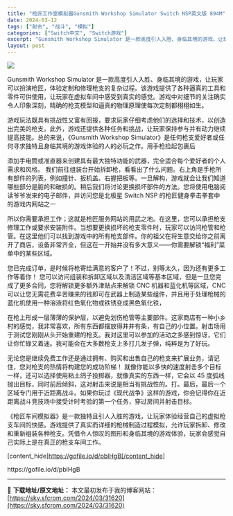 ```yaml
---
title: "枪匠工作室模拟器Gunsmith Workshop Simulator Switch NSP英文版 894M"
date: 2024-03-12
tags: ["射击", "战斗", "模拟"]
categories: ["Switch中文", "Switch游戏"]
excerpt: "Gunsmith Workshop Simulator 是一款高度引人入胜、身临其境的游戏，让玩家可以扮演枪匠，体验定制和修理枪支的复杂过程。该游戏提供了各种逼真的工具和零件可供使用，让玩家在虚拟车间中感受到真实的感觉。游戏中对细节的关注确实令人印象深刻，精确的枪支模型和逼真的物理原理使每次定制都栩&hellip;"
layout: post
---
```


<img class="aligncenter" src="https://sky.sfcrom.com/wp-content/uploads/2024/03/20240329101537-ee45f.jpeg" />

Gunsmith Workshop Simulator 是一款高度引人入胜、身临其境的游戏，让玩家可以扮演枪匠，体验定制和修理枪支的复杂过程。该游戏提供了各种逼真的工具和零件可供使用，让玩家在虚拟车间中感受到真实的感觉。游戏中对细节的关注确实令人印象深刻，精确的枪支模型和逼真的物理原理使每次定制都栩栩如生。

游戏玩法既具有挑战性又富有回报，要求玩家仔细考虑他们的选择和技术，以创造出完美的枪支。此外，游戏还提供各种任务和挑战，让玩家保持参与并有动力继续提高技能。总的来说，《Gunsmith Workshop Simulator》是任何枪支爱好者或任何寻求独特且身临其境的游戏体验的人的必玩之作。用手枪捡起包裹后

添加手电筒或准直器来创建具有最大独特功能的武器，完全适合每个爱好者的个人需求和风格。
我们前往组装台开始拆卸枪，看看出了什么问题。右上角是手枪所有部件的列表，例如撞针、扳机盖、右握把板等。一旦解构，游戏就会让我们知道哪些部分是脏的和破损的。稍后我们将讨论更换损坏部件的方法。您将使用电脑阅读爷爷发来的电子邮件，并访问您是北极星 Switch NSP 的枪匠健身拳击拳套中的游戏内网站之一

所以你需要承担工作；这就是枪匠服务网站的用武之地。在这里，您可以承担枪支修理工作或要求安装附件。当想要更换损坏的枪支零件时，玩家可以访问枪管和枪管。在这里他们可以找到游戏中的所有枪支部件。你的祖父在将生意交给你之前离开了商店，设备非常齐全，但这在一开始并没有多大意义——你需要解锁“福利”菜单中的某些区域。

您已完成订单，是时候将枪寄给满意的客户了！不过，别等太久，因为还有更多工作等着你！
您可以访问组装和拆卸区域以及清洁区域等基本区域，但是一旦您完成了更多合同，您将解锁更多额外津贴点来解锁 CNC 机器和蓝化机等区域，CNC 可以让您无需花费辛苦赚来的钱即可在武器上制造某些组件，并且用于处理枪械的蓝化机使用一种溶液将红色氧化物或铁锈变成黑色氧化铁，

在枪上形成一层薄薄的保护层，以避免划伤枪管等主要部件。这家商店有一种小乡村的感觉，我非常喜欢，所有东西都摆放得井井有条，有自己的小位置。射击场用于测试您刚刚从头开始重建的枪支。我对这里可以参加的活动之多感到惊讶，它们让你忙碌又着迷。我可能会在大多数枪支上多打几发子弹，纯粹是为了好玩。

无论您是继续免费工作还是通过拥有、购买和出售自己的枪支来扩展业务，请记住，您对枪支的热情将构建您的成功阶梯！
就像你能以多快的速度射击多个目标一样，还可以选择使用粘土鸽子投掷器，就像真实的东西一样，它会以 45 度弧线抛出目标，同时前后​​倾斜，这对射击来说是相当有挑战性的。打。最后，最后一个区域专门用于近距离战斗。如果你玩过《现代战争》这样的游戏，你会记得你在近距离战斗竞技场中接受计时考验的第一个任务，穿过房间并射击目标。

《枪匠车间模拟器》是一款独特且引人入胜的游戏，让玩家体验经营自己的虚拟枪支车间的快感。游戏提供了真实而详细的枪械制造过程模拟，允许玩家拆卸、修改和重新组装各种枪支。凭借令人惊叹的图形和身临其境的游戏体验，玩家会感觉自己实际上是在真正的枪支车间工作。

[content_hide]https://gofile.io/d/pblHgB[/content_hide]

h<!--wechatfans start-->ttps://gofile.io/d/pblHgB<!--wechatfans end-->

---
📖 **下载地址/原文地址：** 本文最初发布于我的博客网站：[https://sky.sfcrom.com/2024/03/31620](https://sky.sfcrom.com/2024/03/31620)
